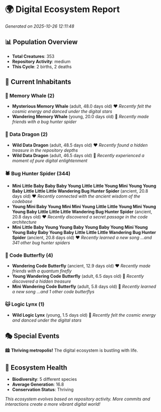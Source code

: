 # 🌍 Digital Ecosystem Report
*Generated on 2025-10-26 12:11:48*

## 📊 Population Overview
- **Total Creatures**: 353
- **Repository Activity**: medium
- **This Cycle**: 2 births, 2 deaths

## 👥 Current Inhabitants

### 🐋 Memory Whale (2)
- **Mysterious Memory Whale** (adult, 48.0 days old) ❤️
  *Recently felt the cosmic energy and danced under the digital stars*
- **Wandering Memory Whale** (young, 20.0 days old) 💚
  *Recently made friends with a bug hunter spider*

### 🐉 Data Dragon (2)
- **Wild Data Dragon** (adult, 48.5 days old) ❤️
  *Recently found a hidden treasure in the repository depths*
- **Wild Data Dragon** (adult, 46.5 days old) 💛
  *Recently experienced a moment of pure digital enlightenment*

### 🕷️ Bug Hunter Spider (344)
- **Mini Little Baby Baby Baby Young Little Little Young Mini Young Young Baby Little Little Little Wandering Bug Hunter Spider** (ancient, 20.8 days old) ❤️
  *Recently connected with the ancient wisdom of the codebase*
- **Young Mini Baby Young Mini Mini Young Little Little Young Mini Young Young Baby Little Little Little Wandering Bug Hunter Spider** (ancient, 20.8 days old) ❤️
  *Recently discovered a secret passage in the code architecture*
- **Mini Little Baby Young Young Baby Young Baby Young Mini Young Young Baby Baby Young Baby Little Little Little Wandering Bug Hunter Spider** (ancient, 20.8 days old) ❤️
  *Recently learned a new song*
  *...and 341 other bug hunter spiders*

### 🦋 Code Butterfly (4)
- **Wandering Code Butterfly** (ancient, 12.9 days old) ❤️
  *Recently made friends with a quantum firefly*
- **Young Wandering Code Butterfly** (adult, 6.5 days old) 💚
  *Recently discovered a hidden treasure*
- **Mini Wandering Code Butterfly** (adult, 5.8 days old) 💚
  *Recently learned a new song*
  *...and 1 other code butterflys*

### 🐱 Logic Lynx (1)
- **Wild Logic Lynx** (young, 1.5 days old) 💚
  *Recently felt the cosmic energy and danced under the digital stars*

## 🎭 Special Events

🏙️ **Thriving metropolis!** The digital ecosystem is bustling with life.

## 🔬 Ecosystem Health
- **Biodiversity**: 5 different species
- **Average Generation**: 16.8
- **Conservation Status**: Thriving

*This ecosystem evolves based on repository activity. More commits and interactions create a more vibrant digital world!*